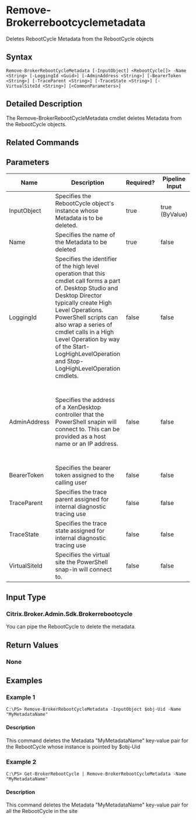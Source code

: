 ﻿
# Remove-Brokerrebootcyclemetadata
Deletes RebootCycle Metadata from the RebootCycle objects
## Syntax

```
Remove-BrokerRebootCycleMetadata [-InputObject] <RebootCycle[]> -Name <String> [-LoggingId <Guid>] [-AdminAddress <String>] [-BearerToken <String>] [-TraceParent <String>] [-TraceState <String>] [-VirtualSiteId <String>] [<CommonParameters>]
```

## Detailed Description
The Remove-BrokerRebootCycleMetadata cmdlet deletes Metadata from the RebootCycle objects.


## Related Commands

## Parameters
| Name   | Description | Required? | Pipeline Input | Default Value |
| --- | --- | --- | --- | --- |
| InputObject | Specifies the RebootCycle object's instance whose Metadata is to be deleted. | true | true (ByValue) |  |
| Name | Specifies the name of the Metadata to be deleted | true | false |  |
| LoggingId | Specifies the identifier of the high level operation that this cmdlet call forms a part of. Desktop Studio and Desktop Director typically create High Level Operations. PowerShell scripts can also wrap a series of cmdlet calls in a High Level Operation by way of the Start-LogHighLevelOperation and Stop-LogHighLevelOperation cmdlets. | false | false |  |
| AdminAddress | Specifies the address of a XenDesktop controller that the PowerShell snapin will connect to. This can be provided as a host name or an IP address. | false | false | Localhost. Once a value is provided by any cmdlet, this value will become the default. |
| BearerToken | Specifies the bearer token assigned to the calling user | false | false |  |
| TraceParent | Specifies the trace parent assigned for internal diagnostic tracing use | false | false |  |
| TraceState | Specifies the trace state assigned for internal diagnostic tracing use | false | false |  |
| VirtualSiteId | Specifies the virtual site the PowerShell snap-in will connect to. | false | false |  |

## Input Type

### Citrix.Broker.Admin.Sdk.Brokerrebootcycle
You can pipe the RebootCycle to delete the metadata.
## Return Values

### None

## Examples

### Example 1

```
C:\PS> Remove-BrokerRebootCycleMetadata -InputObject $obj-Uid -Name "MyMetadataName"
```

#### Description
This command deletes the Metadata "MyMetadataName" key-value pair for the RebootCycle whose instance is pointed by \$obj-Uid
### Example 2

```
C:\PS> Get-BrokerRebootCycle | Remove-BrokerRebootCycleMetadata -Name "MyMetadataName"
```

#### Description
This command deletes the Metadata "MyMetadataName" key-value pair for all the RebootCycle in the site
